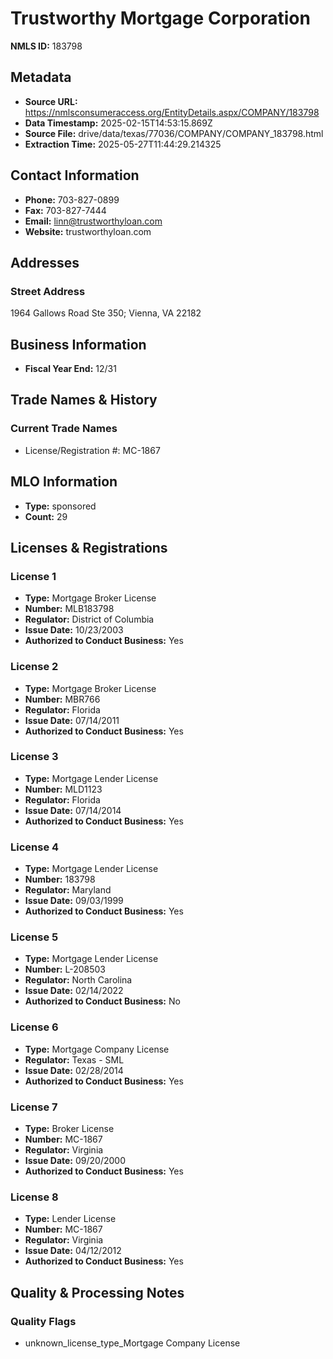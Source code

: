 # Trustworthy Mortgage Corporation

**NMLS ID:** 183798

## Metadata
- **Source URL:** https://nmlsconsumeraccess.org/EntityDetails.aspx/COMPANY/183798
- **Data Timestamp:** 2025-02-15T14:53:15.869Z
- **Source File:** drive/data/texas/77036/COMPANY/COMPANY_183798.html
- **Extraction Time:** 2025-05-27T11:44:29.214325

## Contact Information
- **Phone:** 703-827-0899
- **Fax:** 703-827-7444
- **Email:** linn@trustworthyloan.com
- **Website:** trustworthyloan.com

## Addresses
### Street Address
1964 Gallows Road Ste 350; Vienna, VA 22182

## Business Information
- **Fiscal Year End:** 12/31

## Trade Names & History
### Current Trade Names
- License/Registration #: MC-1867

## MLO Information
- **Type:** sponsored
- **Count:** 29

## Licenses & Registrations

### License 1
- **Type:** Mortgage Broker License
- **Number:** MLB183798
- **Regulator:** District of Columbia
- **Issue Date:** 10/23/2003
- **Authorized to Conduct Business:** Yes

### License 2
- **Type:** Mortgage Broker License
- **Number:** MBR766
- **Regulator:** Florida
- **Issue Date:** 07/14/2011
- **Authorized to Conduct Business:** Yes

### License 3
- **Type:** Mortgage Lender License
- **Number:** MLD1123
- **Regulator:** Florida
- **Issue Date:** 07/14/2014
- **Authorized to Conduct Business:** Yes

### License 4
- **Type:** Mortgage Lender License
- **Number:** 183798
- **Regulator:** Maryland
- **Issue Date:** 09/03/1999
- **Authorized to Conduct Business:** Yes

### License 5
- **Type:** Mortgage Lender License
- **Number:** L-208503
- **Regulator:** North Carolina
- **Issue Date:** 02/14/2022
- **Authorized to Conduct Business:** No

### License 6
- **Type:** Mortgage Company License
- **Regulator:** Texas - SML
- **Issue Date:** 02/28/2014
- **Authorized to Conduct Business:** Yes

### License 7
- **Type:** Broker License
- **Number:** MC-1867
- **Regulator:** Virginia
- **Issue Date:** 09/20/2000
- **Authorized to Conduct Business:** Yes

### License 8
- **Type:** Lender License
- **Number:** MC-1867
- **Regulator:** Virginia
- **Issue Date:** 04/12/2012
- **Authorized to Conduct Business:** Yes

## Quality & Processing Notes
### Quality Flags
- unknown_license_type_Mortgage Company License
